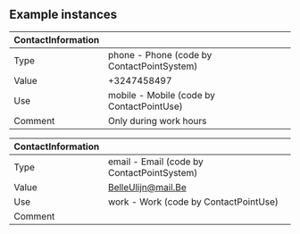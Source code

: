 ## Example instances

| ContactInformation     |                   |
|------------------------|-------------------|
| Type    | phone - Phone (code by ContactPointSystem)  |
| Value   | +3247458497 |
| Use     | mobile - Mobile (code by ContactPointUse) | 
| Comment | Only during work hours    |





| ContactInformation     |                   |
|------------------------|-------------------|
| Type    | email - Email (code by ContactPointSystem) |
| Value   | BelleUlijn@mail.Be |
| Use     | work - Work (code by ContactPointUse) | 
| Comment |    |